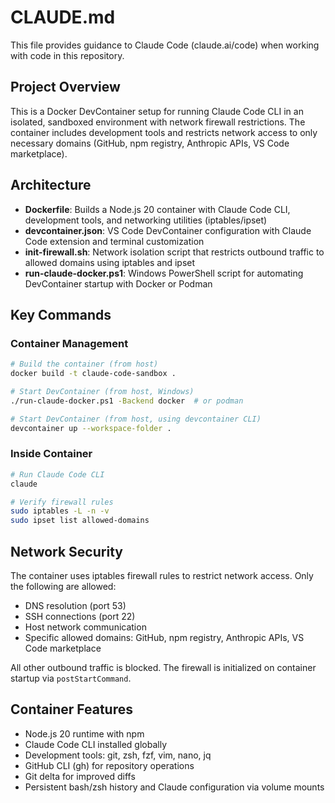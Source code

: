 # CLAUDE.md

This file provides guidance to Claude Code (claude.ai/code) when working with code in this repository.

## Project Overview

This is a Docker DevContainer setup for running Claude Code CLI in an isolated, sandboxed environment with network firewall restrictions. The container includes development tools and restricts network access to only necessary domains (GitHub, npm registry, Anthropic APIs, VS Code marketplace).

## Architecture

- **Dockerfile**: Builds a Node.js 20 container with Claude Code CLI, development tools, and networking utilities (iptables/ipset)
- **devcontainer.json**: VS Code DevContainer configuration with Claude Code extension and terminal customization
- **init-firewall.sh**: Network isolation script that restricts outbound traffic to allowed domains using iptables and ipset
- **run-claude-docker.ps1**: Windows PowerShell script for automating DevContainer startup with Docker or Podman

## Key Commands

### Container Management
```bash
# Build the container (from host)
docker build -t claude-code-sandbox .

# Start DevContainer (from host, Windows)
./run-claude-docker.ps1 -Backend docker  # or podman

# Start DevContainer (from host, using devcontainer CLI)
devcontainer up --workspace-folder .
```

### Inside Container
```bash
# Run Claude Code CLI
claude

# Verify firewall rules
sudo iptables -L -n -v
sudo ipset list allowed-domains
```

## Network Security

The container uses iptables firewall rules to restrict network access. Only the following are allowed:
- DNS resolution (port 53)
- SSH connections (port 22)
- Host network communication
- Specific allowed domains: GitHub, npm registry, Anthropic APIs, VS Code marketplace

All other outbound traffic is blocked. The firewall is initialized on container startup via `postStartCommand`.

## Container Features

- Node.js 20 runtime with npm
- Claude Code CLI installed globally
- Development tools: git, zsh, fzf, vim, nano, jq
- GitHub CLI (gh) for repository operations
- Git delta for improved diffs
- Persistent bash/zsh history and Claude configuration via volume mounts